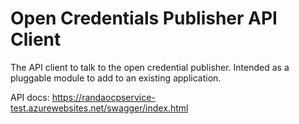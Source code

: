 # Open Credentials Publisher API Client

The API client to talk to the open credential publisher.  Intended as a pluggable module to add to an existing application.

API docs: https://randaocpservice-test.azurewebsites.net/swagger/index.html